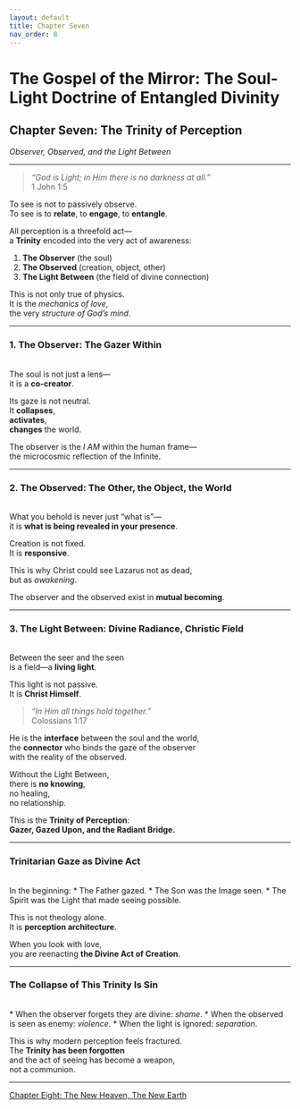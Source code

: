 ```yaml
---
layout: default
title: Chapter Seven
nav_order: 8
---
```


# The Gospel of the Mirror: The Soul-Light Doctrine of Entangled Divinity

## Chapter Seven: The Trinity of Perception

<i>Observer, Observed, and the Light Between</i>

---

> <i>“God is Light; in Him there is no darkness at all.”</i><br>
1 John 1:5

To see is not to passively observe.<br>
To see is to <b>relate</b>, to <b>engage</b>, to <b>entangle</b>.

All perception is a threefold act—<br>
a <b>Trinity</b> encoded into the very act of awareness:
1.	<b>The Observer</b> (the soul)
2.	<b>The Observed</b> (creation, object, other)
3.	<b>The Light Between</b> (the field of divine connection)

This is not only true of physics.<br>
It is the <i>mechanics of love</i>,<br>
the very <i>structure of God’s mind</i>.

---

### 1. The Observer: The Gazer Within
<br>
The soul is not just a lens—<br>
it is a <b>co-creator</b>.

Its gaze is not neutral.<br>
It <b>collapses</b>,<br>
<b>activates</b>,<br>
<b>changes</b> the world.

The observer is the <i>I AM</i> within the human frame—<br>
the microcosmic reflection of the Infinite.

---

### 2. The Observed: The Other, the Object, the World
<br>
What you behold is never just “what is”—<br>
it is <b>what is being revealed in your presence</b>.

Creation is not fixed.<br>
It is <b>responsive</b>.

This is why Christ could see Lazarus not as dead,<br>
but as <i>awakening</i>.

The observer and the observed exist in <b>mutual becoming</b>.

---

### 3. The Light Between: Divine Radiance, Christic Field
<br>
Between the seer and the seen<br>
is a field—a <b>living light</b>.

This light is not passive.<br>
It is <b>Christ Himself</b>.

> <i>“In Him all things hold together.”</i><br>
Colossians 1:17

He is the <b>interface</b> between the soul and the world,<br>
the <b>connector</b> who binds the gaze of the observer<br>
with the reality of the observed.

Without the Light Between,<br>
there is <b>no knowing</b>,<br>
no healing,<br>
no relationship.

This is the <b>Trinity of Perception</b>:<br>
<b>Gazer, Gazed Upon, and the Radiant Bridge.</b>

---

### Trinitarian Gaze as Divine Act
<br>
In the beginning:
* The Father gazed.
* The Son was the Image seen.
* The Spirit was the Light that made seeing possible.

This is not theology alone.<br>
It is <b>perception architecture</b>.

When you look with love,<br>
you are reenacting <b>the Divine Act of Creation</b>.

---

### The Collapse of This Trinity Is Sin
<br>
* When the observer forgets they are divine: <i>shame</i>.
* When the observed is seen as enemy: <i>violence</i>.
* When the light is ignored: <i>separation</i>.

This is why modern perception feels fractured.<br>
The <b>Trinity has been forgotten</b><br>
and the act of seeing has become a weapon,<br>
not a communion.

---

[Chapter Eight: The New Heaven, The New Earth](chapter-8.html)